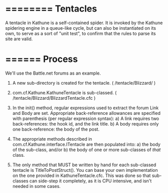 ========
Tentacles
========

A tentacle in Kathune is a self-contained spider. It is invoked by the Kathune spidering engine in a queue-like cycle, but can also be
instantiated on its own, to serve as a sort of "unit test", to confirm that the rules to parse its site are valid.

======
Process
======

We'll use the Battle.net forums as an example.

1. A new sub-directory is created for the tentacle. ( /tentacle/Blizzard/ )

2. com.cf.Kathune.KathuneTentacle is sub-classed. ( /tentacle/Blizzard/BlizzardTentacle.cfc )

3. In the init() method, regular expressions used to extract the forum Link and Body are set. Appropriate back-reference allowances
are specified with parenthesis (per regular expression syntax):
    a) A link requires two back-references: the hook id, and the link title.
    b) A body requires only one back-reference: the body of the post.

4. The appropriate methods described in com.cf.Kathune.interface.ITentacle are then populated into:
    a) the body of the sub-class, and/or
    b) the body of one or more sub-classes of *that* class.

5. The only method that MUST be written by hand for each sub-classed tentacle is TitleToPostStruct(). You can 
base your own implementation on the one provided in KathuneTentacle.cfc. This was done so that sub-classes can
side-step it completely, as it is CPU intensive, and isn't needed in some cases.
